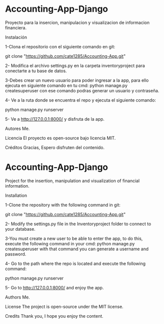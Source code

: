 # Accounting-App-Django
Proyecto para la insercion, manipulacion y visualizacion de informacion financiera. 

Instalación

1-Clona el repositorio  con el siguiente comando en git:

git clone "https://github.com/cate1285/Accounting-App.git"

2- Modifica el archivo settings.py en la carpeta inventoryproject para conectarte a tu base de datos. 

3-Debes crear un nuevo usuario para poder ingresar a la app, para ello ejecuta en siguiente comando en tu cmd:
python manage.py createsuperuser
con ese comando podras generar un usuario y contraseña.

4- Ve a la ruta donde se encuentra el repo y ejecuta el siguiente comando:

python manage.py runserver

5- Ve a http://127.0.0.1:8000/ y disfruta de la app.



Autores
Me. 

Licencia
El proyecto es open-source bajo licencia MIT.

Créditos
Gracias, Espero disfruten del contenido.


# Accounting-App-Django

Project for the insertion, manipulation and visualization of financial information.

Installation

1-Clone the repository with the following command in git:

git clone "https://github.com/cate1285/Accounting-App.git"

2- Modify the settings.py file in the Inventoryproject folder to connect to your database.

3-You must create a new user to be able to enter the app, to do this, execute the following command in your cmd:
python manage.py createsuperuser 
with that command you can generate a username and password.

4- Go to the path where the repo is located and execute the following command:

python manage.py runserver

5- Go to http://127.0.0.1:8000/ and enjoy the app.

Authors Me.

License The project is open-source under the MIT license.

Credits Thank you, I hope you enjoy the content.


